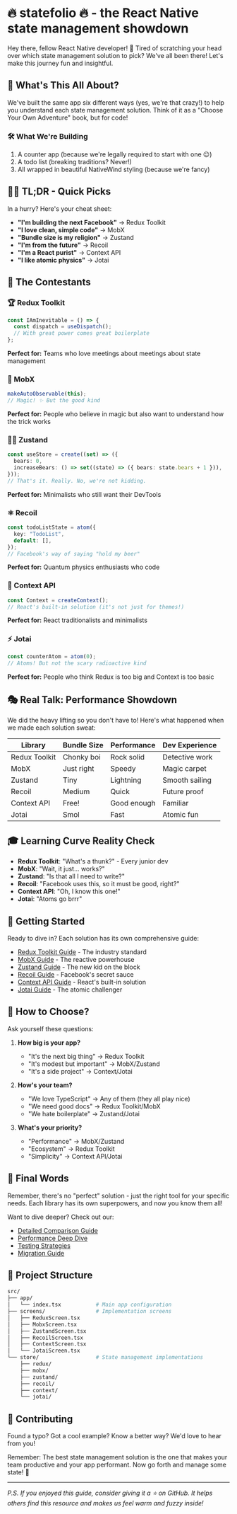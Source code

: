 # 🔥 statefolio 🔥 - the React Native state management showdown

Hey there, fellow React Native developer! 👋 Tired of scratching your head over which state management solution to pick? We've all been there! Let's make this journey fun and insightful.

## 🎯 What's This All About?

We've built the same app six different ways (yes, we're that crazy!) to help you understand each state management solution. Think of it as a "Choose Your Own Adventure" book, but for code!

### 🛠 What We're Building

1. A counter app (because we're legally required to start with one 😉)
2. A todo list (breaking traditions? Never!)
3. All wrapped in beautiful NativeWind styling (because we're fancy)

## 🏃‍♂️ TL;DR - Quick Picks

In a hurry? Here's your cheat sheet:

- **"I'm building the next Facebook"** → Redux Toolkit
- **"I love clean, simple code"** → MobX
- **"Bundle size is my religion"** → Zustand
- **"I'm from the future"** → Recoil
- **"I'm a React purist"** → Context API
- **"I like atomic physics"** → Jotai

## 🎪 The Contestants

### 🏆 Redux Toolkit

```typescript
const IAmInevitable = () => {
  const dispatch = useDispatch();
  // With great power comes great boilerplate
};
```

**Perfect for:** Teams who love meetings about meetings about state management

### 🧪 MobX

```typescript
makeAutoObservable(this);
// Magic! ✨ But the good kind
```

**Perfect for:** People who believe in magic but also want to understand how the trick works

### 🏃‍♂️ Zustand

```typescript
const useStore = create((set) => ({
  bears: 0,
  increaseBears: () => set((state) => ({ bears: state.bears + 1 })),
}));
// That's it. Really. No, we're not kidding.
```

**Perfect for:** Minimalists who still want their DevTools

### ⚛️ Recoil

```typescript
const todoListState = atom({
  key: "TodoList",
  default: [],
});
// Facebook's way of saying "hold my beer"
```

**Perfect for:** Quantum physics enthusiasts who code

### 🤝 Context API

```typescript
const Context = createContext();
// React's built-in solution (it's not just for themes!)
```

**Perfect for:** React traditionalists and minimalists

### ⚡ Jotai

```typescript
const counterAtom = atom(0);
// Atoms! But not the scary radioactive kind
```

**Perfect for:** People who think Redux is too big and Context is too basic

## 🎭 Real Talk: Performance Showdown

We did the heavy lifting so you don't have to! Here's what happened when we made each solution sweat:

| Library       | Bundle Size | Performance | Dev Experience |
| ------------- | ----------- | ----------- | -------------- |
| Redux Toolkit | Chonky boi  | Rock solid  | Detective work |
| MobX          | Just right  | Speedy      | Magic carpet   |
| Zustand       | Tiny        | Lightning   | Smooth sailing |
| Recoil        | Medium      | Quick       | Future proof   |
| Context API   | Free!       | Good enough | Familiar       |
| Jotai         | Smol        | Fast        | Atomic fun     |

## 🎓 Learning Curve Reality Check

- **Redux Toolkit**: "What's a thunk?" - Every junior dev
- **MobX**: "Wait, it just... works?"
- **Zustand**: "Is that all I need to write?"
- **Recoil**: "Facebook uses this, so it must be good, right?"
- **Context API**: "Oh, I know this one!"
- **Jotai**: "Atoms go brrr"

## 🚀 Getting Started

Ready to dive in? Each solution has its own comprehensive guide:

- [Redux Toolkit Guide](./redux-toolkit.md) - The industry standard
- [MobX Guide](./mobx.md) - The reactive powerhouse
- [Zustand Guide](./zustand.md) - The new kid on the block
- [Recoil Guide](./recoil.md) - Facebook's secret sauce
- [Context API Guide](./context-api.md) - React's built-in solution
- [Jotai Guide](./jotai.md) - The atomic challenger

## 🤔 How to Choose?

Ask yourself these questions:

1. **How big is your app?**

   - "It's the next big thing" → Redux Toolkit
   - "It's modest but important" → MobX/Zustand
   - "It's a side project" → Context/Jotai

2. **How's your team?**

   - "We love TypeScript" → Any of them (they all play nice)
   - "We need good docs" → Redux Toolkit/MobX
   - "We hate boilerplate" → Zustand/Jotai

3. **What's your priority?**
   - "Performance" → MobX/Zustand
   - "Ecosystem" → Redux Toolkit
   - "Simplicity" → Context API/Jotai

## 🎉 Final Words

Remember, there's no "perfect" solution - just the right tool for your specific needs. Each library has its own superpowers, and now you know them all!

Want to dive deeper? Check out our:

- [Detailed Comparison Guide](./comparison.md)
- [Performance Deep Dive](./performance.md)
- [Testing Strategies](./testing.md)
- [Migration Guide](./migration.md)

## 📂 Project Structure

```bash
src/
├── app/
│   └── index.tsx           # Main app configuration
├── screens/                # Implementation screens
│   ├── ReduxScreen.tsx
│   ├── MobxScreen.tsx
│   ├── ZustandScreen.tsx
│   ├── RecoilScreen.tsx
│   ├── ContextScreen.tsx
│   └── JotaiScreen.tsx
└── store/                  # State management implementations
    ├── redux/
    ├── mobx/
    ├── zustand/
    ├── recoil/
    ├── context/
    └── jotai/
```

## 🤝 Contributing

Found a typo? Got a cool example? Know a better way? We'd love to hear from you!

Remember: The best state management solution is the one that makes your team productive and your app performant. Now go forth and manage some state! 🚀

---

_P.S. If you enjoyed this guide, consider giving it a ⭐ on GitHub. It helps others find this resource and makes us feel warm and fuzzy inside!_
